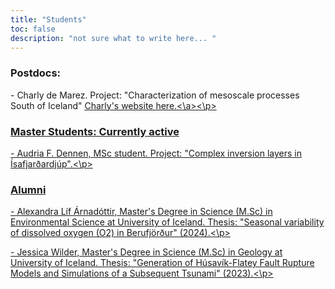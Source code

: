 ```yaml
---
title: "Students"
toc: false
description: "not sure what to write here... "
---
```


### Postdocs:
<p>- Charly de Marez. Project: "Characterization of mesoscale processes South of Iceland" <a
href="https://demarez.github.io/">
Charly's website here.<\a><\p>
      
### Master Students: Currently active
<p>- Audria F. Dennen, MSc student. Project: "Complex inversion layers in Ísafjarðardjúp".<\p>



### Alumni
<p>- Alexandra Líf Árnadóttir, Master's Degree in Science (M.Sc) in Environmental Science at University of Iceland. Thesis: "Seasonal variability of dissolved oxygen (O2) in Berufjörður" (2024).<\p>
<p>- Jessica Wilder, Master's Degree in Science (M.Sc) in Geology at University of Iceland. Thesis: "Generation of Húsavík-Flatey Fault Rupture Models and Simulations of a Subsequent Tsunami" (2023).<\p>
 
